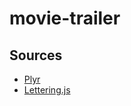 # movie-trailer

## Sources
* [Plyr](https://github.com/sampotts/plyr)
* [Lettering.js](http://letteringjs.com/)